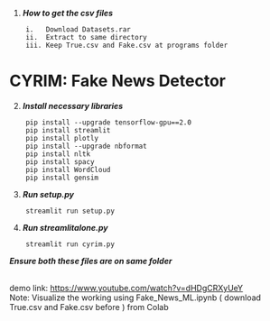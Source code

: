 
1. ***How to get the csv files***<br />
```
    i.   Download Datasets.rar
    ii.  Extract to same directory
    iii. Keep True.csv and Fake.csv at programs folder
```
# CYRIM: Fake News Detector
2. ***Install necessary libraries***<br />
```
    pip install --upgrade tensorflow-gpu==2.0
    pip install streamlit
    pip install plotly
    pip install --upgrade nbformat
    pip install nltk
    pip install spacy
    pip install WordCloud
    pip install gensim
```
3. ***Run setup.py***<br />
```
    streamlit run setup.py
```
4. ***Run streamlitalone.py***<br />
```
    streamlit run cyrim.py
```
***Ensure both these files are on same folder***<br />
<br />

demo link: https://www.youtube.com/watch?v=dHDgCRXyUeY
<br />
Note: Visualize the working using Fake_News_ML.ipynb ( download True.csv and Fake.csv before ) from Colab

